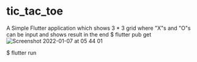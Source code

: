 # tic_tac_toe

A Simple Flutter application which shows 3 * 3 grid where "X"s and "O"s can be input and shows result in the end
 $ flutter pub get![Screenshot 2022-01-07 at 05 44 01](https://user-images.githubusercontent.com/8918999/148470374-ab946a4b-6850-4031-8613-8afee5fa5a83.png)

 
 $ flutter run
